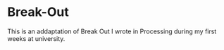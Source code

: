 Break-Out
=========

This is an addaptation of Break Out I wrote in Processing during my first weeks at university.
